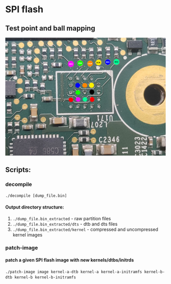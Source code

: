 # SPI flash

## Test point and ball mapping
![Pinout](https://github.com/doitaljosh/tesla-hw25-reverse-engineering/blob/main/spi-flash/hw25-qspi-test-points.jpg)

## Scripts:

### decompile
```./decompile [dump_file.bin]```
#### Output directory structure:
1. `./dump_file.bin_extracted` - raw partition files
2. `./dump_file.bin_extracted/dts` - dtb and dts files
3. `./dump_file.bin_extracted/kernel` - compressed and uncompressed kernel images

### patch-image
#### patch a given SPI flash image with new kernels/dtbs/initrds
```./patch-image image kernel-a-dtb kernel-a kernel-a-initramfs kernel-b-dtb kernel-b kernel-b-initramfs```
